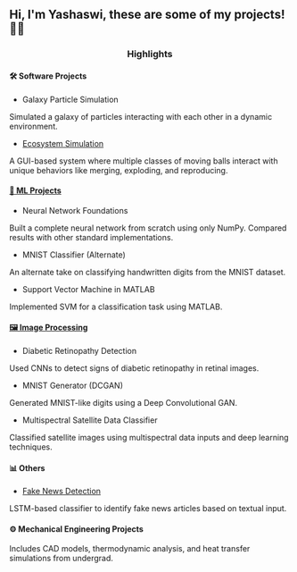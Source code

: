 <h2> Hi, I'm Yashaswi, these are some of my projects! 👨‍💻 </h2>

<h3><p align="center"><strong>Highlights</strong></p></h3>

<h4>🛠️ Software Projects</h4>

- Galaxy Particle Simulation
<p>Simulated a galaxy of particles interacting with each other in a dynamic environment.</p>

- <a href = "https://github.com/y-sood/misc/tree/main/ecosystem-simulation/files" >Ecosystem Simulation</a>
<p>A GUI-based system where multiple classes of moving balls interact with unique behaviors like merging, exploding, and reproducing.</p>

<h4><a href="https://github.com/y-sood/ml-projects">🤖 ML Projects</a></h4>

- Neural Network Foundations
<p>Built a complete neural network from scratch using only NumPy. Compared results with other standard implementations.</p> 

- MNIST Classifier (Alternate)
<p>An alternate take on classifying handwritten digits from the MNIST dataset.</p>

- Support Vector Machine in MATLAB
<p>Implemented SVM for a classification task using MATLAB.</p>

<h4><a href = "https://github.com/y-sood/image-processing">🖼️ Image Processing</a></h4>

- Diabetic Retinopathy Detection
<p>Used CNNs to detect signs of diabetic retinopathy in retinal images.</p>

- MNIST Generator (DCGAN)
<p>Generated MNIST-like digits using a Deep Convolutional GAN.</p>

- Multispectral Satellite Data Classifier
<p>Classified satellite images using multispectral data inputs and deep learning techniques.</p>

<h4>📊 Others</h4>

- <a href = "https://github.com/y-sood/NLP"> Fake News Detection</a>
<p>LSTM-based classifier to identify fake news articles based on textual input.</p>

<h4>⚙️ Mechanical Engineering Projects</h4>
<p>Includes CAD models, thermodynamic analysis, and heat transfer simulations from undergrad.</p>

